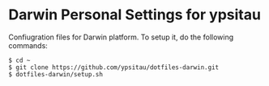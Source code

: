 Darwin Personal Settings for ypsitau
====================================

Confiugration files for Darwin platform. To setup it, do the following commands:

    $ cd ~
    $ git clone https://github.com/ypsitau/dotfiles-darwin.git
	$ dotfiles-darwin/setup.sh
